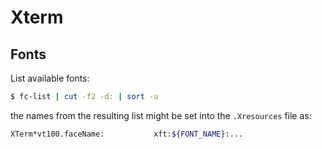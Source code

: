 # Xterm

## Fonts
List available fonts:
```sh
$ fc-list | cut -f2 -d: | sort -u
```
the names from the resulting list might be set into the `.Xresources` file as:
```sh
XTerm*vt100.faceName:           xft:${FONT_NAME}:...
```
